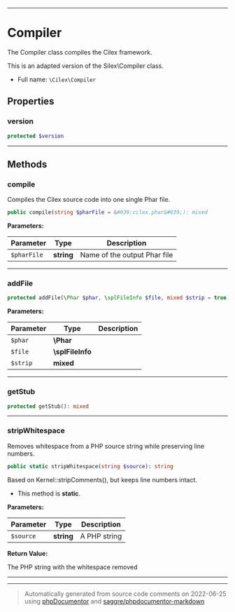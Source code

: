 ***

# Compiler

The Compiler class compiles the Cilex framework.

This is an adapted version of the Silex\Compiler class.

* Full name: `\Cilex\Compiler`



## Properties


### version



```php
protected $version
```






***

## Methods


### compile

Compiles the Cilex source code into one single Phar file.

```php
public compile(string $pharFile = &#039;cilex.phar&#039;): mixed
```








**Parameters:**

| Parameter | Type | Description |
|-----------|------|-------------|
| `$pharFile` | **string** | Name of the output Phar file |




***

### addFile



```php
protected addFile(\Phar $phar, \splFileInfo $file, mixed $strip = true): mixed
```








**Parameters:**

| Parameter | Type | Description |
|-----------|------|-------------|
| `$phar` | **\Phar** |  |
| `$file` | **\splFileInfo** |  |
| `$strip` | **mixed** |  |




***

### getStub



```php
protected getStub(): mixed
```











***

### stripWhitespace

Removes whitespace from a PHP source string while preserving line numbers.

```php
public static stripWhitespace(string $source): string
```

Based on Kernel::stripComments(), but keeps line numbers intact.

* This method is **static**.




**Parameters:**

| Parameter | Type | Description |
|-----------|------|-------------|
| `$source` | **string** | A PHP string |


**Return Value:**

The PHP string with the whitespace removed



***


***
> Automatically generated from source code comments on 2022-06-25 using [phpDocumentor](http://www.phpdoc.org/) and [saggre/phpdocumentor-markdown](https://github.com/Saggre/phpDocumentor-markdown)
